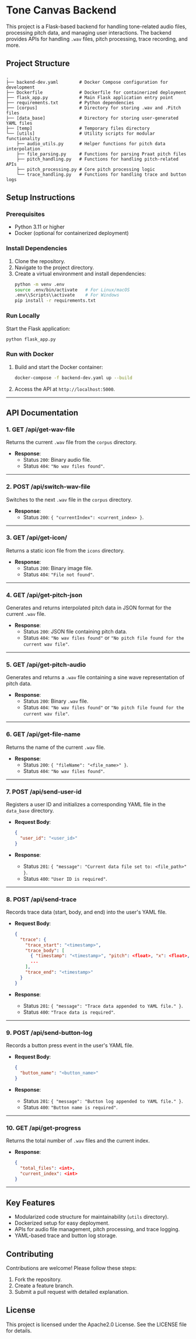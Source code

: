 # Tone Canvas Backend

This project is a Flask-based backend for handling tone-related audio files, processing pitch data, and managing user interactions. The backend provides APIs for handling `.wav` files, pitch processing, trace recording, and more. 

## Project Structure
```
.
├── backend-dev.yaml        # Docker Compose configuration for development
├── Dockerfile              # Dockerfile for containerized deployment
├── flask_app.py            # Main Flask application entry point
├── requirements.txt        # Python dependencies
├── [corpus]                # Directory for storing .wav and .Pitch files
├── [data_base]             # Directory for storing user-generated YAML files
├── [temp]                  # Temporary files directory
└── [utils]                 # Utility scripts for modular functionality
    ├── audio_utils.py      # Helper functions for pitch data interpolation
    ├── file_parsing.py     # Functions for parsing Praat pitch files
    ├── pitch_handling.py   # Functions for handling pitch-related APIs
    ├── pitch_processing.py # Core pitch processing logic
    └── trace_handling.py   # Functions for handling trace and button logs
```

## Setup Instructions

### Prerequisites
- Python 3.11 or higher
- Docker (optional for containerized deployment)

### Install Dependencies
1. Clone the repository.
2. Navigate to the project directory.
3. Create a virtual environment and install dependencies:
   ```bash
   python -m venv .env
   source .env/bin/activate   # For Linux/macOS
   .env\\Scripts\\activate    # For Windows
   pip install -r requirements.txt
   ```

### Run Locally
Start the Flask application:
```bash
python flask_app.py
```

### Run with Docker
1. Build and start the Docker container:
   ```bash
   docker-compose -f backend-dev.yaml up --build
   ```
2. Access the API at `http://localhost:5000`.

---

## API Documentation

### 1. **GET /api/get-wav-file**
Returns the current `.wav` file from the `corpus` directory.

- **Response**:
  - Status `200`: Binary audio file.
  - Status `404`: `"No wav files found"`.

---

### 2. **POST /api/switch-wav-file**
Switches to the next `.wav` file in the `corpus` directory.

- **Response**:
  - Status `200`: `{ "currentIndex": <current_index> }`.

---

### 3. **GET /api/get-icon/<filename>**
Returns a static icon file from the `icons` directory.

- **Response**:
  - Status `200`: Binary image file.
  - Status `404`: `"File not found"`.

---

### 4. **GET /api/get-pitch-json**
Generates and returns interpolated pitch data in JSON format for the current `.wav` file.

- **Response**:
  - Status `200`: JSON file containing pitch data.
  - Status `404`: `"No wav files found"` or `"No pitch file found for the current wav file"`.

---

### 5. **GET /api/get-pitch-audio**
Generates and returns a `.wav` file containing a sine wave representation of pitch data.

- **Response**:
  - Status `200`: Binary `.wav` file.
  - Status `404`: `"No wav files found"` or `"No pitch file found for the current wav file"`.

---

### 6. **GET /api/get-file-name**
Returns the name of the current `.wav` file.

- **Response**:
  - Status `200`: `{ "fileName": "<file_name>" }`.
  - Status `404`: `"No wav files found"`.

---

### 7. **POST /api/send-user-id**
Registers a user ID and initializes a corresponding YAML file in the `data_base` directory.

- **Request Body**:
  ```json
  {
    "user_id": "<user_id>"
  }
  ```

- **Response**:
  - Status `201`: `{ "message": "Current data file set to: <file_path>" }`.
  - Status `400`: `"User ID is required"`.

---

### 8. **POST /api/send-trace**
Records trace data (start, body, and end) into the user's YAML file.

- **Request Body**:
  ```json
  {
    "trace": {
      "trace_start": "<timestamp>",
      "trace_body": [
        { "timestamp": "<timestamp>", "pitch": <float>, "x": <float>, "y": <float> },
        ...
      ],
      "trace_end": "<timestamp>"
    }
  }
  ```

- **Response**:
  - Status `201`: `{ "message": "Trace data appended to YAML file." }`.
  - Status `400`: `"Trace data is required"`.

---

### 9. **POST /api/send-button-log**
Records a button press event in the user's YAML file.

- **Request Body**:
  ```json
  {
    "button_name": "<button_name>"
  }
  ```

- **Response**:
  - Status `201`: `{ "message": "Button log appended to YAML file." }`.
  - Status `400`: `"Button name is required"`.

---

### 10. **GET /api/get-progress**
Returns the total number of `.wav` files and the current index.

- **Response**:
  ```json
  {
    "total_files": <int>,
    "current_index": <int>
  }
  ```

---

## Key Features
- Modularized code structure for maintainability (`utils` directory).
- Dockerized setup for easy deployment.
- APIs for audio file management, pitch processing, and trace logging.
- YAML-based trace and button log storage.

## Contributing
Contributions are welcome! Please follow these steps:
1. Fork the repository.
2. Create a feature branch.
3. Submit a pull request with detailed explanation.

## License
This project is licensed under the Apache2.0 License. See the LICENSE file for details.